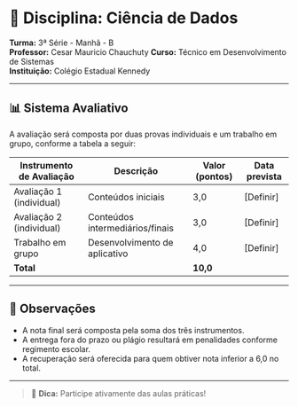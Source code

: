 # 📘 Disciplina: Ciência de Dados

**Turma:** 3ª Série - Manhã - B  
**Professor:** Cesar Mauricio Chauchuty
**Curso:** Técnico em Desenvolvimento de Sistemas  
**Instituição:** Colégio Estadual Kennedy

---

## 📊 Sistema Avaliativo

A avaliação será composta por duas provas individuais e um trabalho em grupo, conforme a tabela a seguir:

| Instrumento de Avaliação     | Descrição                         | Valor (pontos) | Data prevista         |
|-----------------------------|-----------------------------------|----------------|------------------------|
| Avaliação 1 (individual)    | Conteúdos iniciais                | 3,0            | [Definir]              |
| Avaliação 2 (individual)    | Conteúdos intermediários/finais   | 3,0            | [Definir]              |
| Trabalho em grupo           | Desenvolvimento de aplicativo     | 4,0            | [Definir]              |
| **Total**                   |                                   | **10,0**       |                        |

---

## 📌 Observações

- A nota final será composta pela soma dos três instrumentos.
- A entrega fora do prazo ou plágio resultará em penalidades conforme regimento escolar.
- A recuperação será oferecida para quem obtiver nota inferior a 6,0 no total.

---

> 📱 **Dica:** Participe ativamente das aulas práticas!

